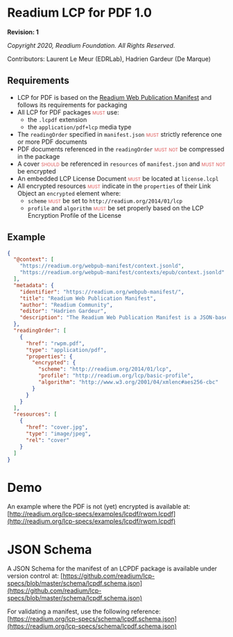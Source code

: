 # Readium LCP for PDF 1.0

**Revision: 1**

*Copyright 2020, Readium Foundation. All Rights Reserved.*

Contributors: 
Laurent Le Meur (EDRLab),
Hadrien Gardeur (De Marque)

## Requirements

* LCP for PDF is based on the [Readium Web Publication Manifest](https://readium.org/webpub-manifest) and follows its requirements for packaging
* All LCP for PDF packages <strong class="rfc">must</strong> use:
  * the `.lcpdf` extension
  * the `application/pdf+lcp` media type
* The `readingOrder` specified in `manifest.json` <strong class="rfc">must</strong> strictly reference one or more PDF documents 
* PDF documents referenced in the `readingOrder` <strong class="rfc">must not</strong> be compressed in the package
* A cover <strong class="rfc">should</strong> be referenced in `resources` of `manifest.json` and <strong class="rfc">must not</strong> be encrypted
* An embedded LCP License Document <strong class="rfc">must</strong> be located at `license.lcpl`
* All encrypted resources <strong class="rfc">must</strong> indicate in the `properties` of their Link Object an `encrypted` element where:
  * `scheme` <strong class="rfc">must</strong> be set to `http://readium.org/2014/01/lcp`
  * `profile` and `algorithm` <strong class="rfc">must</strong> be set properly based on the LCP Encryption Profile of the License 

  
## Example

```json
{
  "@context": [
    "https://readium.org/webpub-manifest/context.jsonld", 
    "https://readium.org/webpub-manifest/contexts/epub/context.jsonld"
  ],
  "metadata": {
    "identifier": "https://readium.org/webpub-manifest/",
    "title": "Readium Web Publication Manifest",
    "author": "Readium Community",
    "editor": "Hadrien Gardeur",
    "description": "The Readium Web Publication Manifest is a JSON-based document meant to represent and distribute publications over HTTPS."
  },
  "readingOrder": [
    {
      "href": "rwpm.pdf",
      "type": "application/pdf",
      "properties": {
        "encrypted": {
          "scheme": "http://readium.org/2014/01/lcp",
          "profile": "http://readium.org/lcp/basic-profile",
          "algorithm": "http://www.w3.org/2001/04/xmlenc#aes256-cbc"
        }
      }
    }
  ],
  "resources": [
    {
      "href": "cover.jpg",
      "type": "image/jpeg",
      "rel": "cover" 
    }
  ]
}
```

# Demo

An example where the PDF is not (yet) encrypted is available at: [http://readium.org/lcp-specs/examples/lcpdf/rwpm.lcpdf](http://readium.org/lcp-specs/examples/lcpdf/rwpm.lcpdf)

# JSON Schema

A JSON Schema for the manifest of an LCPDF package is available under version control at: [https://github.com/readium/lcp-specs/blob/master/schema/lcpdf.schema.json](https://github.com/readium/lcp-specs/blob/master/schema/lcpdf.schema.json)

For validating a manifest, use the following reference: [https://readium.org/lcp-specs/schema/lcpdf.schema.json](https://readium.org/lcp-specs/schema/lcpdf.schema.json)

  
<style>
.rfc {
    color: #d55;
    font-variant: small-caps;
    font-style: normal;
    font-weight: normal;
}
</style>